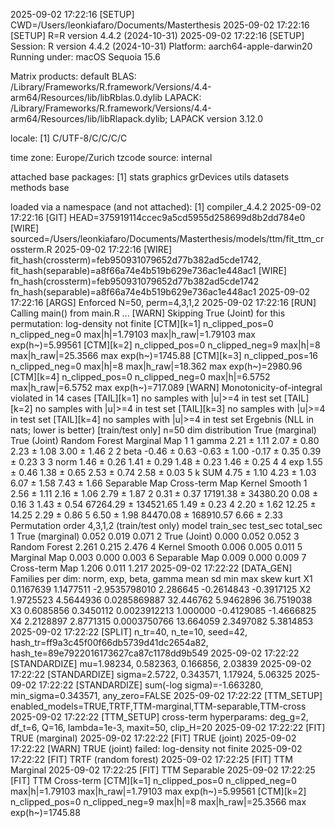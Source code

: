 2025-09-02 17:22:16 [SETUP] CWD=/Users/leonkiafaro/Documents/Masterthesis
2025-09-02 17:22:16 [SETUP] R=R version 4.4.2 (2024-10-31)
2025-09-02 17:22:16 [SETUP] Session:
R version 4.4.2 (2024-10-31)
Platform: aarch64-apple-darwin20
Running under: macOS Sequoia 15.6

Matrix products: default
BLAS:   /Library/Frameworks/R.framework/Versions/4.4-arm64/Resources/lib/libRblas.0.dylib 
LAPACK: /Library/Frameworks/R.framework/Versions/4.4-arm64/Resources/lib/libRlapack.dylib;  LAPACK version 3.12.0

locale:
[1] C/UTF-8/C/C/C/C

time zone: Europe/Zurich
tzcode source: internal

attached base packages:
[1] stats     graphics  grDevices utils     datasets  methods   base     

loaded via a namespace (and not attached):
[1] compiler_4.4.2
2025-09-02 17:22:16 [GIT] HEAD=375919114ccec9a5cd5955d258699d8b2dd784e0
[WIRE] sourced=/Users/leonkiafaro/Documents/Masterthesis/models/ttm/fit_ttm_crossterm.R
2025-09-02 17:22:16 [WIRE] fit_hash(crossterm)=feb950931079652d77b382ad5cde1742, fit_hash(separable)=a8f66a74e4b519b629e736ac1e448ac1
[WIRE] fn_hash(crossterm)=feb950931079652d77b382ad5cde1742 fn_hash(separable)=a8f66a74e4b519b629e736ac1e448ac1
2025-09-02 17:22:16 [ARGS] Enforced N=50, perm=4,3,1,2
2025-09-02 17:22:16 [RUN] Calling main() from main.R ...
[WARN] Skipping True (Joint) for this permutation: log-density not finite
[CTM][k=1] n_clipped_pos=0 n_clipped_neg=0 max|h|=1.79103 max|h_raw|=1.79103 max exp(h~)=5.99561
[CTM][k=2] n_clipped_pos=0 n_clipped_neg=9 max|h|=8 max|h_raw|=25.3566 max exp(h~)=1745.88
[CTM][k=3] n_clipped_pos=16 n_clipped_neg=0 max|h|=8 max|h_raw|=18.362 max exp(h~)=2980.96
[CTM][k=4] n_clipped_pos=0 n_clipped_neg=0 max|h|=6.5752 max|h_raw|=6.5752 max exp(h~)=717.089
[WARN] Monotonicity-of-integral violated in 14 cases
[TAIL][k=1] no samples with |u|>=4 in test set
[TAIL][k=2] no samples with |u|>=4 in test set
[TAIL][k=3] no samples with |u|>=4 in test set
[TAIL][k=4] no samples with |u|>=4 in test set
Ergebnis (NLL in nats; lower is better) [train/test only]
n=50
  dim distribution True (marginal) True (Joint) Random Forest Marginal Map
1   1        gamma     2.21 ± 1.11  2.07 ± 0.80   2.23 ± 1.08  3.00 ± 1.46
2   2         beta    -0.46 ± 0.63 -0.63 ± 1.00  -0.17 ± 0.35  0.39 ± 0.23
3   3         norm     1.46 ± 0.26  1.41 ± 0.29   1.48 ± 0.23  1.46 ± 0.25
4   4          exp     1.55 ± 0.46  1.38 ± 0.65   2.53 ± 0.74  2.58 ± 0.03
5   k          SUM     4.75 ± 1.10  4.23 ± 1.03   6.07 ± 1.58  7.43 ± 1.66
  Separable Map       Cross-term Map Kernel Smooth
1   2.56 ± 1.11          2.16 ± 1.06   2.79 ± 1.87
2   0.31 ± 0.37  17191.38 ± 34380.20   0.08 ± 0.16
3   1.43 ± 0.54 67264.29 ± 134521.65   1.49 ± 0.23
4   2.20 ± 1.62        12.25 ± 14.25   2.29 ± 0.86
5   6.50 ± 1.98 84470.08 ± 168910.57   6.66 ± 2.33
Permutation order 4,3,1,2 (train/test only)
            model train_sec test_sec total_sec
1 True (marginal)     0.052    0.019     0.071
2    True (Joint)     0.000    0.052     0.052
3   Random Forest     2.261    0.215     2.476
4   Kernel Smooth     0.006    0.005     0.011
5    Marginal Map     0.003    0.000     0.003
6   Separable Map     0.009    0.000     0.009
7  Cross-term Map     1.206    0.011     1.217
2025-09-02 17:22:22 [DATA_GEN] Families per dim: norm, exp, beta, gamma
        mean        sd           min       max       skew       kurt
X1 0.1167639 1.1477511 -2.9535798010  2.286645 -0.2614843 -0.3917125
X2 1.9725523 4.5644936  0.0285869887 32.446762  5.9462896 36.7519038
X3 0.6085856 0.3450112  0.0023912213  1.000000 -0.4129085 -1.4666825
X4 2.2128897 2.8771315  0.0003750766 13.664059  2.3497082  5.3814853
2025-09-02 17:22:22 [SPLIT] n_tr=40, n_te=10, seed=42, hash_tr=ff9a3c45f00f66db5739d41dc2654a82, hash_te=89e7922016173627ca87c1178dd9b549
2025-09-02 17:22:22 [STANDARDIZE] mu=1.98234, 0.582363, 0.166856, 2.03839
2025-09-02 17:22:22 [STANDARDIZE] sigma=2.5722, 0.343571, 1.17924, 5.06325
2025-09-02 17:22:22 [STANDARDIZE] sum(-log sigma)=-1.663280, min_sigma=0.343571, any_zero=FALSE
2025-09-02 17:22:22 [TTM_SETUP] enabled_models=TRUE,TRTF,TTM-marginal,TTM-separable,TTM-cross
2025-09-02 17:22:22 [TTM_SETUP] cross-term hyperparams: deg_g=2, df_t=6, Q=16, lambda=1e-3, maxit=50, clip_H=20
2025-09-02 17:22:22 [FIT] TRUE (marginal)
2025-09-02 17:22:22 [FIT] TRUE (joint)
2025-09-02 17:22:22 [WARN] TRUE (joint) failed: log-density not finite
2025-09-02 17:22:22 [FIT] TRTF (random forest)
2025-09-02 17:22:25 [FIT] TTM Marginal
2025-09-02 17:22:25 [FIT] TTM Separable
2025-09-02 17:22:25 [FIT] TTM Cross-term
[CTM][k=1] n_clipped_pos=0 n_clipped_neg=0 max|h|=1.79103 max|h_raw|=1.79103 max exp(h~)=5.99561
[CTM][k=2] n_clipped_pos=0 n_clipped_neg=9 max|h|=8 max|h_raw|=25.3566 max exp(h~)=1745.88
